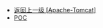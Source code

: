 - [返回上一级 [Apache-Tomcat]](/3、Web容器漏洞/Apache/Apache-Tomcat)
- [POC](/3、Web容器漏洞/Apache/Apache-Tomcat/POC/)
